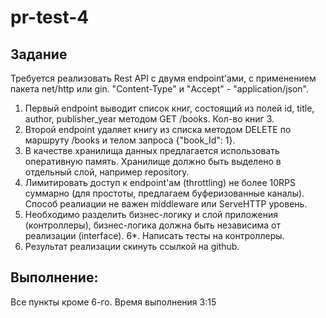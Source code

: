 # pr-test-4

## Задание
Требуется реализовать Rest API с двумя endpoint'ами, с применением пакета net/http или gin. "Content-Type" и "Accept" - "application/json".
1. Первый endpoint выводит список книг, состоящий из полей id, title, author, publisher_year методом GET /books. Кол-во книг 3.
2. Второй endpoint удаляет книгу из списка методом DELETE по маршруту /books и телом запроса {"book_Id": 1}.
3. В качестве хранилища данных предлагается использовать оперативную память. Хранилище должно быть выделено в отдельный слой, например repository.
4. Лимитировать доступ к endpoint'ам (throttling) не более 10RPS суммарно (для простоты, предлагаем буферизованные каналы). Способ реалиации не важен middleware или ServeHTTP уровень.
5. Необходимо разделить бизнес-логику и слой приложения (контроллеры), бизнес-логика должна быть независима от реализации (interface).
6*. Написать тесты на контроллеры.
7. Результат реализации скинуть ссылкой на github.

## Выполнение:
Все пункты кроме 6-го.
Время выполнения 3:15
